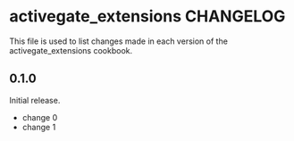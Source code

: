 # activegate_extensions CHANGELOG

This file is used to list changes made in each version of the activegate_extensions cookbook.

## 0.1.0

Initial release.

- change 0
- change 1
